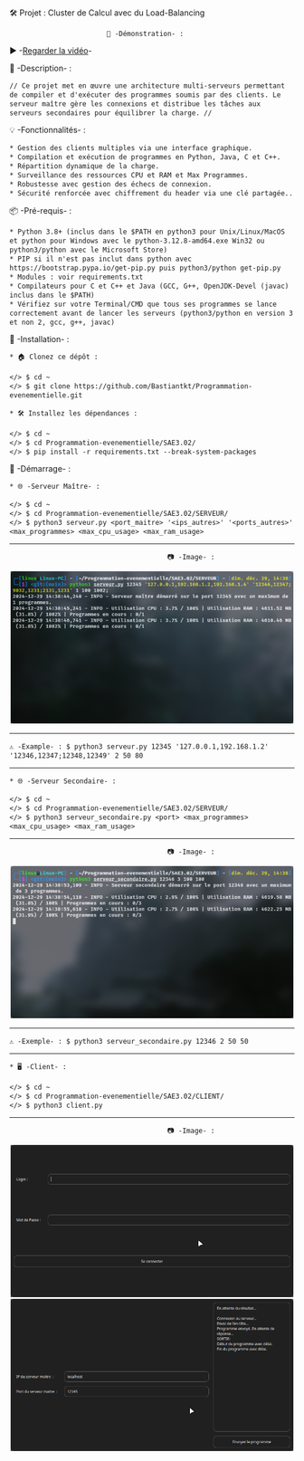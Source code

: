 🛠️ Projet : Cluster de Calcul avec du Load-Balancing

							🎥 -Démonstration- : 
	
 ▶️ -[Regarder la vidéo](https://drive.google.com/file/d/1bKXcfdShKR9zl6xLlGAzUsQhfO8umSdE/preview)-
	

📜 -Description- :

	// Ce projet met en œuvre une architecture multi-serveurs permettant de compiler et d'exécuter des programmes soumis par des clients. Le serveur maître gère les connexions et distribue les tâches aux serveurs secondaires pour équilibrer la charge. //

💡 -Fonctionnalités- :

	* Gestion des clients multiples via une interface graphique.
	* Compilation et exécution de programmes en Python, Java, C et C++.
	* Répartition dynamique de la charge.
	* Surveillance des ressources CPU et RAM et Max Programmes.
	* Robustesse avec gestion des échecs de connexion.
	* Sécurité renforcée avec chiffrement du header via une clé partagée..

📦 -Pré-requis- :

	* Python 3.8+ (inclus dans le $PATH en python3 pour Unix/Linux/MacOS et python pour Windows avec le python-3.12.8-amd64.exe Win32 ou python3/python avec le Microsoft Store)
	* PIP si il n'est pas inclut dans python avec https://bootstrap.pypa.io/get-pip.py puis python3/python get-pip.py
	* Modules : voir requirements.txt
	* Compilateurs pour C et C++ et Java (GCC, G++, OpenJDK-Devel (javac) inclus dans le $PATH)
	* Vérifiez sur votre Terminal/CMD que tous ses programmes se lance correctement avant de lancer les serveurs (python3/python en version 3 et non 2, gcc, g++, javac)

🔧 -Installation- :

	* 🏠 Clonez ce dépôt :
	
	</> $ cd ~
	</> $ git clone https://github.com/Bastiantkt/Programmation-evenementielle.git

	* 🛠 Installez les dépendances :
	
	</> $ cd ~
	</> $ cd Programmation-evenementielle/SAE3.02/
	</> $ pip install -r requirements.txt --break-system-packages

🚀 -Démarrage- :

	* 🌐 -Serveur Maître- :
	
	</> $ cd ~
	</> $ cd Programmation-evenementielle/SAE3.02/SERVEUR/
	</> $ python3 serveur.py <port_maitre> '<ips_autres>' '<ports_autres>' <max_programmes> <max_cpu_usage> <max_ram_usage>

-------------------------------------------------------------------------------------------------------------------------------

					                       📷 -Image- :
<p align="center"> 
<img src="IMAGES/Screenshot2.png" alt="Aperçu de l'application" width="500">
</p>

-------------------------------------------------------------------------------------------------------------------------------	

	⚠️ -Example- : $ python3 serveur.py 12345 '127.0.0.1,192.168.1.2' '12346,12347;12348,12349' 2 50 80

-------------------------------------------------------------------------------------------------------------------------------
	
	* 🌐 -Serveur Secondaire- :
	
	</> $ cd ~
	</> $ cd Programmation-evenementielle/SAE3.02/SERVEUR/
	</> $ python3 serveur_secondaire.py <port> <max_programmes> <max_cpu_usage> <max_ram_usage>
						    
-------------------------------------------------------------------------------------------------------------------------------

					                       📷 -Image- :
<p align="center"> 
<img src="IMAGES/Screenshot3.png" alt="Aperçu de l'application" width="500">
</p>

-------------------------------------------------------------------------------------------------------------------------------	

	⚠️ -Exemple- : $ python3 serveur_secondaire.py 12346 2 50 50

-------------------------------------------------------------------------------------------------------------------------------
						    
	* 🖥 -Client- :
	
	</> $ cd ~
	</> $ cd Programmation-evenementielle/SAE3.02/CLIENT/
	</> $ python3 client.py

-------------------------------------------------------------------------------------------------------------------------------
					                       📷 -Image- :
<p align="center">  
  <img src="IMAGES/Screenshot4.png" alt="Image 1" width="500">
  <img src="IMAGES/Screenshot1.png" alt="Image 2" width="500">
</p>



	